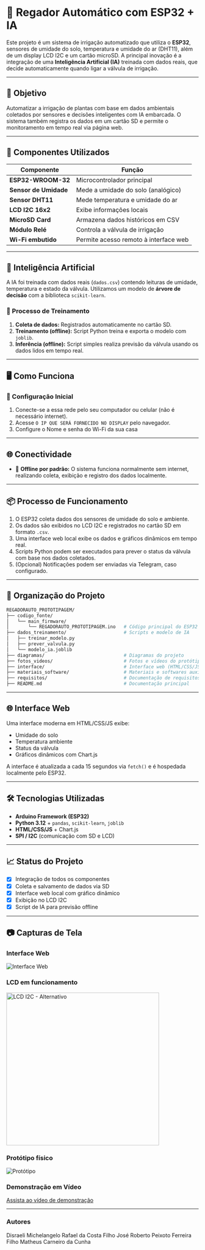# 🌱 Regador Automático com ESP32 + IA

Este projeto é um sistema de irrigação automatizado que utiliza o **ESP32**, sensores de umidade do solo, temperatura e umidade do ar (DHT11), além de um display LCD I2C e um cartão microSD. A principal inovação é a integração de uma **Inteligência Artificial (IA)** treinada com dados reais, que decide automaticamente quando ligar a válvula de irrigação.

---

## 🎯 Objetivo

Automatizar a irrigação de plantas com base em dados ambientais coletados por sensores e decisões inteligentes com IA embarcada. O sistema também registra os dados em um cartão SD e permite o monitoramento em tempo real via página web.

---

## 🔧 Componentes Utilizados

| Componente            | Função                                                 |
|------------------------|--------------------------------------------------------|
| **ESP32-WROOM-32**     | Microcontrolador principal                            |
| **Sensor de Umidade**  | Mede a umidade do solo (analógico)                    |
| **Sensor DHT11**       | Mede temperatura e umidade do ar                      |
| **LCD I2C 16x2**        | Exibe informações locais                             |
| **MicroSD Card**       | Armazena dados históricos em CSV                     |
| **Módulo Relé**        | Controla a válvula de irrigação                       |
| **Wi-Fi embutido**     | Permite acesso remoto à interface web                |

---

## 🧠 Inteligência Artificial

A IA foi treinada com dados reais (`dados.csv`) contendo leituras de umidade, temperatura e estado da válvula. Utilizamos um modelo de **árvore de decisão** com a biblioteca `scikit-learn`.

### 🔗 Processo de Treinamento

1. **Coleta de dados:** Registrados automaticamente no cartão SD.
2. **Treinamento (offline):** Script Python treina e exporta o modelo com `joblib`.
3. **Inferência (offline):** Script simples realiza previsão da válvula usando os dados lidos em tempo real.

---

## 🖥️ Como Funciona

### 🔧 Configuração Inicial

1. Conecte-se a essa rede pelo seu computador ou celular (não é necessário internet).
2. Acesse `O IP QUE SERÁ FORNECIDO NO DISPLAY` pelo navegador.
3. Configure o Nome e senha do Wi-Fi da sua casa

---

## 🌐 Conectividade

- 🔌 **Offline por padrão:** O sistema funciona normalmente sem internet, realizando coleta, exibição e registro dos dados localmente.

---

## 📦 Processo de Funcionamento

1. O ESP32 coleta dados dos sensores de umidade do solo e ambiente.
2. Os dados são exibidos no LCD I2C e registrados no cartão SD em formato `.csv`.
3. Uma interface web local exibe os dados e gráficos dinâmicos em tempo real.
4. Scripts Python podem ser executados para prever o status da válvula com base nos dados coletados.
5. (Opcional) Notificações podem ser enviadas via Telegram, caso configurado.

---

## 📂 Organização do Projeto

```bash
REGADORAUTO_PROTOTIPAGEM/
├── codigo_fonte/
│   └── main_firmware/
│       └── REGADORAUTO_PROTOTIPAGEM.ino   # Código principal do ESP32
├── dados_treinamento/                     # Scripts e modelo de IA
│   ├── treinar_modelo.py
│   ├── prever_valvula.py
│   └── modelo_ia.joblib
├── diagramas/                             # Diagramas do projeto
├── fotos_videos/                          # Fotos e vídeos do protótipo
├── interface/                             # Interface web (HTML/CSS/JS)
├── materiais_software/                    # Materiais e softwares auxiliares
├── requisitos/                            # Documentação de requisitos
├── README.md                              # Documentação principal
```
---  

## 🌐 Interface Web

Uma interface moderna em HTML/CSS/JS exibe:

- Umidade do solo
- Temperatura ambiente
- Status da válvula
- Gráficos dinâmicos com Chart.js

A interface é atualizada a cada 15 segundos via `fetch()` e é hospedada localmente pelo ESP32.

---

## 🛠️ Tecnologias Utilizadas

- **Arduino Framework (ESP32)**
- **Python 3.12** + `pandas`, `scikit-learn`, `joblib`
- **HTML/CSS/JS** + Chart.js
- **SPI / I2C** (comunicação com SD e LCD)

---

## 📈 Status do Projeto

- [x] Integração de todos os componentes
- [x] Coleta e salvamento de dados via SD
- [x] Interface web local com gráfico dinâmico
- [x] Exibição no LCD I2C
- [x] Script de IA para previsão offline

---

## 📷 Capturas de Tela

### Interface Web
![Interface Web](/interface/Interface%20remoto%202.jpeg)

### LCD em funcionamento
<img src="fotos_videos/Display Lcd.jpeg" alt="LCD I2C - Alternativo" width="400"/>

### Protótipo físico
![Protótipo](fotos_videos/Todos%20os%20Componentes%20Juntos%202.jpeg)

### Demonstração em Vídeo

[Assista ao vídeo de demonstração](https://youtu.be/cQut4msHBkw)

---

### Autores
Disraeli Michelangelo Rafael da Costa Filho
José Roberto Peixoto Ferreira Filho
Matheus Carneiro da Cunha
